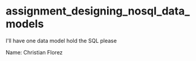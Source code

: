# assignment_designing_nosql_data_models
I'll have one data model hold the SQL please

Name: Christian Florez